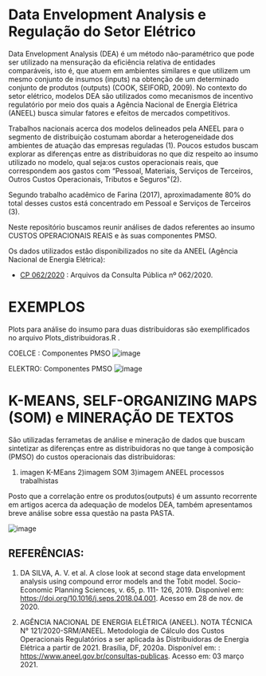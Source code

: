 # Data Envelopment Analysis e Regulação do Setor Elétrico

Data Envelopment Analysis (DEA) é um método não-paramétrico que pode ser utilizado na mensuração da eficiência relativa de entidades comparáveis, isto é, que atuem em ambientes similares e que utilizem um mesmo conjunto de insumos (inputs) na obtenção de um determinado conjunto de produtos (outputs) (COOK, SEIFORD, 2009). No contexto do setor elétrico, modelos DEA são utilizados como mecanismos de incentivo regulatório por meio dos quais a Agência Nacional de Energia Elétrica (ANEEL) busca simular fatores e efeitos de mercados competitivos.

Trabalhos nacionais acerca dos modelos delineados pela ANEEL para o segmento de distribuição costumam abordar a heterogeneidade dos ambientes de atuação das empresas reguladas (1). Poucos estudos buscam explorar as diferenças entre as distribuidoras no que diz respeito ao insumo utilizado no modelo, qual seja:os custos operacionais reais, que correspondem aos gastos com “Pessoal, Materiais, Serviços de Terceiros, Outros Custos Operacionais, Tributos e Seguros"(2).

Segundo trabalho acadêmico de Farina (2017), aproximadamente 80% do total desses custos está concentrado em Pessoal e Serviços de Terceiros (3).

Neste repositório buscamos reunir análises de dados referentes ao insumo CUSTOS OPERACIONAIS REAIS e às suas componentes PMSO. 

Os dados utilizados estão disponibilizados no site da ANEEL (Agência Nacional de Energia Elétrica):

* [CP 062/2020](https://www.aneel.gov.br/consultas-publicas?p_auth=tpgjXTaM&p_p_id=participacaopublica_WAR_participacaopublicaportlet&p_p_lifecycle=1&p_p_state=normal&p_p_mode=view&p_p_col_id=column-2&p_p_col_pos=1&p_p_col_count=2&_participacaopublica_WAR_participacaopublicaportlet_ideParticipacaoPublica=3477&_participacaopublica_WAR_participacaopublicaportlet_javax.portlet.action=visualizarParticipacaoPublica) : Arquivos da Consulta Pública nº 062/2020.

# EXEMPLOS
Plots para análise do insumo para duas distribuidoras são exemplificados no arquivo Plots_distribuidoras.R . 

COELCE : Componentes PMSO
![image](https://user-images.githubusercontent.com/93783315/143915104-56073a5c-ccb9-43f9-a1bd-b09ce5e80d11.png)

ELEKTRO: Componentes PMSO
![image](https://user-images.githubusercontent.com/93783315/143915156-4b844a21-ac28-494b-b796-32e0233c2ffe.png)

# K-MEANS, SELF-ORGANIZING MAPS (SOM) e MINERAÇÃO DE TEXTOS

São utilizadas ferrametas de análise e mineração de dados que buscam sintetizar as diferenças entre as distribuidoras no que tange à composição (PMSO) do custos operacionais das distribuidoras:

1) imagen K-MEans
2)imagem SOM
3)imagem ANEEL processos trabalhistas



Posto que a correlação entre os produtos(outputs) é um assunto recorrente em artigos acerca da adequação de modelos DEA, também apresentamos breve análise sobre essa questão na pasta PASTA. 

![image](https://user-images.githubusercontent.com/93783315/143915435-01ca03c0-0aae-42c6-8553-18bd203e14a8.png)



## REFERÊNCIAS: 
1) DA SILVA, A. V. et al. A close look at second stage data envelopment analysis using compound error models and the Tobit model. Socio-Economic Planning Sciences, v. 65, p. 111- 126, 2019. Disponível em: https://doi.org/10.1016/j.seps.2018.04.001. Acesso em 28 de nov. de 2020.

2) AGÊNCIA NACIONAL DE ENERGIA ELÉTRICA (ANEEL). NOTA TÉCNICA N° 121/2020-SRM/ANEEL. Metodologia de Cálculo dos Custos Operacionais Regulatórios a ser aplicada às Distribuidoras de Energia Elétrica a partir de 2021. Brasília, DF, 2020a. Disponível em: : https://www.aneel.gov.br/consultas-publicas. Acesso em: 03 março 2021.

